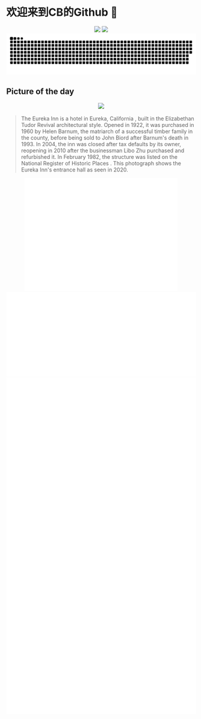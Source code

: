 
# 欢迎来到CB的Github 👋

<div align="center">
  <img height="137px" src="https://github-readme-stats.vercel.app/api?username=SuperCB&show_icons=true&theme=radical" />
  <img height="137px" src="https://github-readme-stats.vercel.app/api/top-langs/?username=SuperCB&hide_title=true&hide_border=true&layout=compact&langs_count=6&text_color=000&icon_color=fff" />
</div>


<div align="center">
    <img src="./contribution-snake/github-contribution-grid-snake.svg" />
</div>



## Picture of the day
<div align="center">
  <img width=400px src="https://upload.wikimedia.org/wikipedia/commons/thumb/5/5e/Eureka_Inn%2C_Entrance_Hall.jpg/525px-Eureka_Inn%2C_Entrance_Hall.jpg" />
</div>

>The  Eureka Inn  is a hotel in  Eureka, California , built in the Elizabethan  Tudor Revival  architectural style. Opened in 1922, it was purchased in 1960 by Helen Barnum, the matriarch of a successful timber family in the county, before being sold to John Biord after Barnum's death in 1993. In 2004, the inn was closed after tax defaults by its owner, reopening in 2010 after the businessman Libo Zhu purchased and refurbished it. In February 1982, the structure was listed on the  National Register of Historic Places . This photograph shows the Eureka Inn's entrance hall as seen in 2020.



<div align="center">
  <img height="300px" src="base_metrics.svg" />
  <img  src="metrics.plugin.calendar.full.svg" />
</div>


<div align="center">
  <img  src="plugin_metrics.svg" /> 
</div>
